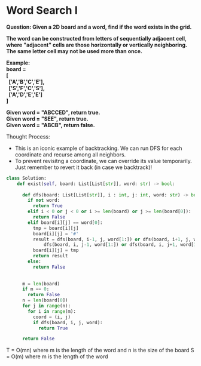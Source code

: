 # Word Search I
<b>Question: Given a 2D board and a word, find if the word exists in the grid.

The word can be constructed from letters of sequentially adjacent cell, where "adjacent" cells are those horizontally or vertically neighboring. The same letter cell may not be used more than once.

Example:    
board =  
[  
&nbsp;&nbsp;['A','B','C','E'],  
&nbsp;&nbsp;['S','F','C','S'],  
&nbsp;&nbsp;['A','D','E','E']  
]  
  
Given word = "ABCCED", return true.  
Given word = "SEE", return true.  
Given word = "ABCB", return false.  

</b>


Thought Process:
* This is an iconic example of backtracking. We can run DFS for each coordinate and recurse among all neighbors.
* To prevent revisitng a coordinate, we can override its value temporarily. Just remember to revert it back (in case we backtrack)!

```python
class Solution:
    def exist(self, board: List[List[str]], word: str) -> bool:
     
      def dfs(board: List[List[str]], i : int, j: int, word: str) -> bool:
        if not word:
          return True
        elif i < 0 or j < 0 or i >= len(board) or j >= len(board[0]): 
          return False
        elif board[i][j] == word[0]:
          tmp = board[i][j]
          board[i][j] = '#'
          result = dfs(board, i-1, j, word[1:]) or dfs(board, i+1, j, word[1:]) or \
              dfs(board, i, j-1, word[1:]) or dfs(board, i, j+1, word[1:])
          board[i][j] = tmp 
          return result 
        else:
          return False
  
    
      m = len(board)
      if m == 0:
        return False
      n = len(board[0])
      for j in range(n):
        for i in range(m):
          coord = (i, j)
          if dfs(board, i, j, word):
            return True

      return False        
```

T = O(mn) where m is the length of the word and n is the size of the board
S = O(m) where m is the length of the word
